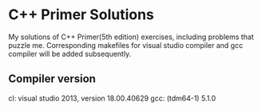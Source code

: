 # C++ Primer Solutions
My solutions of C++ Primer(5th edition) exercises, including problems that puzzle me. Corresponding makefiles for visual studio compiler and gcc compiler will be added subsequently.

## Compiler version
cl: visual studio 2013, version 18.00.40629
gcc: (tdm64-1) 5.1.0
